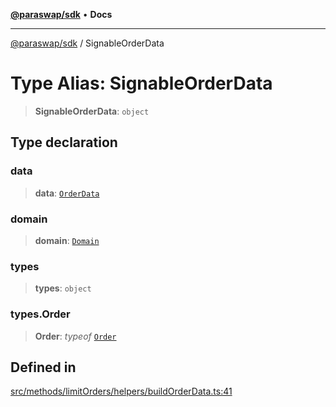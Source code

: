 [**@paraswap/sdk**](../README.md) • **Docs**

***

[@paraswap/sdk](../globals.md) / SignableOrderData

# Type Alias: SignableOrderData

> **SignableOrderData**: `object`

## Type declaration

### data

> **data**: [`OrderData`](OrderData.md)

### domain

> **domain**: [`Domain`](../-internal-/type-aliases/Domain.md)

### types

> **types**: `object`

### types.Order

> **Order**: *typeof* [`Order`](../-internal-/variables/Order.md)

## Defined in

[src/methods/limitOrders/helpers/buildOrderData.ts:41](https://github.com/paraswap/paraswap-sdk/blob/master/src/methods/limitOrders/helpers/buildOrderData.ts#L41)
